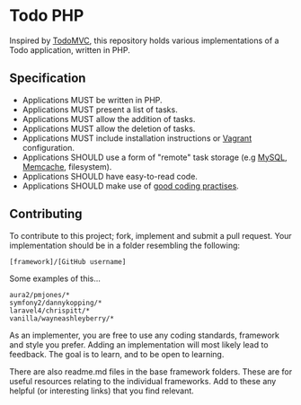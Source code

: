 Todo PHP
========

Inspired by [TodoMVC](http://todomvc.com/), this repository holds various implementations of a Todo application, written in PHP.

Specification
-------------

- Applications MUST be written in PHP.
- Applications MUST present a list of tasks.
- Applications MUST allow the addition of tasks.
- Applications MUST allow the deletion of tasks.
- Applications MUST include installation instructions or [Vagrant](http://www.vagrantup.com/) configuration.
- Applications SHOULD use a form of "remote" task storage (e.g [MySQL](http://www.mysql.com/), [Memcache](http://memcached.org/), filesystem).
- Applications SHOULD have easy-to-read code.
- Applications SHOULD make use of [good coding practises](http://phptherightway.com).

Contributing
------------

To contribute to this project; fork, implement and submit a pull request. Your implementation should be in a folder resembling the following:

```
[framework]/[GitHub username]
```

Some examples of this...

```
aura2/pmjones/*
symfony2/dannykopping/*
laravel4/chrispitt/*
vanilla/wayneashleyberry/*
```

As an implementer, you are free to use any coding standards, framework and style you prefer. Adding an implementation will most likely lead to feedback. The goal is to learn, and to be open to learning.

There are also readme.md files in the base framework folders. These are for useful resources relating to the individual frameworks. Add to these any helpful (or interesting links) that you find relevant.
